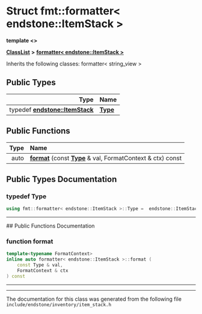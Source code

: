 

# Struct fmt::formatter&lt; endstone::ItemStack &gt;

**template &lt;&gt;**



[**ClassList**](annotated.md) **>** [**formatter&lt; endstone::ItemStack &gt;**](structfmt_1_1formatter_3_01endstone_1_1ItemStack_01_4.md)








Inherits the following classes: formatter< string_view >














## Public Types

| Type | Name |
| ---: | :--- |
| typedef [**endstone::ItemStack**](classendstone_1_1ItemStack.md) | [**Type**](#typedef-type)  <br> |




















## Public Functions

| Type | Name |
| ---: | :--- |
|  auto | [**format**](#function-format) (const [**Type**](classendstone_1_1ItemStack.md) & val, FormatContext & ctx) const<br> |




























## Public Types Documentation




### typedef Type 

```C++
using fmt::formatter< endstone::ItemStack >::Type =  endstone::ItemStack;
```




<hr>
## Public Functions Documentation




### function format 

```C++
template<typename FormatContext>
inline auto formatter< endstone::ItemStack >::format (
    const Type & val,
    FormatContext & ctx
) const
```




<hr>

------------------------------
The documentation for this class was generated from the following file `include/endstone/inventory/item_stack.h`

